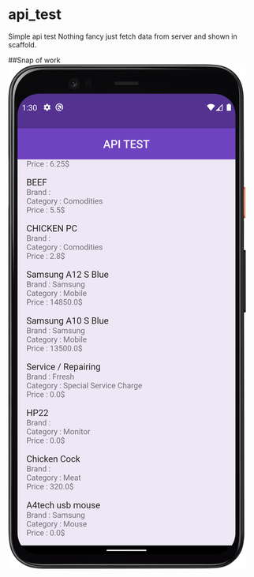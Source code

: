 # api_test

Simple api test Nothing fancy just fetch data from server and shown in scaffold.

##Snap of work
![App Screenshot](https://github.com/HH-Tushar/api_test/blob/main/snap.png?raw=true)
